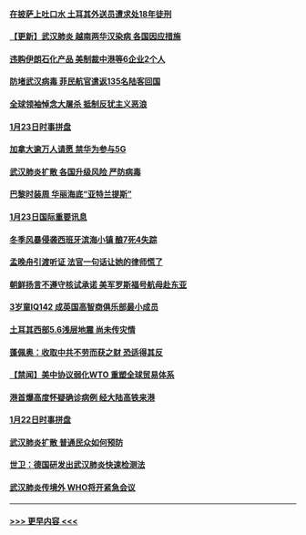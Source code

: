 #### [在披萨上吐口水 土耳其外送员遭求处18年徒刑](../pages/prog202/a102759979.md?t=01241701) 
#### [【更新】武汉肺炎 越南两华汉染病 各国因应措施](../pages/prog202/a102758911.md?t=01241701) 
#### [违购伊朗石化产品 美制裁中港等6企业2个人](../pages/prog202/a102759952.md?t=01241701) 
#### [防堵武汉病毒 菲民航官遣返135名陆客回国](../pages/prog202/a102759946.md?t=01241701) 
#### [全球领袖悼念大屠杀 抵制反犹主义恶浪](../pages/prog202/a102759678.md?t=01241701) 
#### [1月23日时事拼盘](../pages/prog202/a102759599.md?t=01241701) 
#### [加拿大逾万人请愿 禁华为参与5G](../pages/prog202/a102759553.md?t=01241701) 
#### [武汉肺炎扩散 各国升级风险 严防病毒](../pages/prog202/a102759400.md?t=01241701) 
#### [巴黎时装周 华丽海底“亚特兰提斯”](../pages/prog202/a102759217.md?t=01241701) 
#### [1月23日国际重要讯息](../pages/prog202/a102759199.md?t=01241701) 
#### [冬季风暴侵袭西班牙滨海小镇 酿7死4失踪](../pages/prog202/a102759119.md?t=01241701) 
#### [孟晚舟引渡听证 法官一句话让她的律师慌了](../pages/prog202/a102759060.md?t=01241701) 
#### [朝鲜扬言不遵守核试承诺 美军罗斯福号航母赴东亚](../pages/prog202/a102759001.md?t=01241701) 
#### [3岁童IQ142 成英国高智商俱乐部最小成员](../pages/prog202/a102758990.md?t=01241701) 
#### [土耳其西部5.6浅层地震 尚未传灾情](../pages/prog202/a102758903.md?t=01241701) 
#### [蓬佩奥：收取中共不劳而获之财 恐适得其反](../pages/prog202/a102758889.md?t=01241701) 
#### [【禁闻】美中协议弱化WTO 重塑全球贸易体系](../pages/prog202/a102758790.md?t=01241701) 
#### [港首爆高度怀疑确诊病例 经大陆高铁来港](../pages/prog202/a102758613.md?t=01241701) 
#### [1月22日时事拼盘](../pages/prog202/a102758615.md?t=01241701) 
#### [武汉肺炎扩散 普通民众如何预防](../pages/prog202/a102758504.md?t=01241701) 
#### [世卫：德国研发出武汉肺炎快速检测法](../pages/prog202/a102758495.md?t=01241701) 
#### [武汉肺炎传境外 WHO将开紧急会议](../pages/prog202/a102758437.md?t=01241701) 

----
#### [ >>> 更早内容 <<< ](../indexes/prog202-earlier.md)
